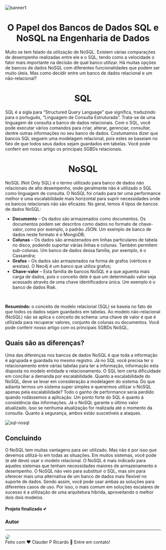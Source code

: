 ![banner1](https://user-images.githubusercontent.com/96344255/192162202-182f572d-4335-45ce-8e6e-bc99ae0a81d9.jpg)

# <div align="center">O Papel dos Bancos de Dados SQL e NoSQL na Engenharia de Dados</div>

Muito se tem falado da utilização de NoSQL. Existem várias comparações de desempenho realizadas entre ele e o SQL, tendo como a velocidade o fator mais importante na decisão de qual banco utilizar. Há muitas opções de bancos de dados NoSQL com diferentes funcionalidades que podem ser muito úteis. Mas como decidir entre um banco de dados relacional e um não-relacional?

<h1 align="center">SQL</h1>

SQL é a sigla para “Structured Query Language” que significa, traduzindo para o português, “Linguagem de Consulta Estruturada”. Trata-se de uma linguagem de consulta a banco de dados relacionais. Com o SQL, você pode executar vários comandos para criar, alterar, gerenciar, consultar, dentre outras informações no seu banco de dados. Costumamos dizer que bancos SQL seguem uma modelagem relacional, pois estes se baseiam no fato de que todos seus dados sejam guardados em tabelas. Você pode conferir em nosso artigo os principais SGBDs relacionais.

<h1 align="center">NoSQL</h1>

NoSQL (Not Only SQL) é o termo utilizado para banco de dados não relacionais de alto desempenho, onde geralmente não é utilizado o SQL como linguagem de consulta. O NoSQL foi criado para ter uma performance melhor e uma escalabilidade mais horizontal para suprir necessidades onde os bancos relacionais não são eficazes. No geral, temos 4 tipos de bancos de dados NoSQL:

<div>
<ul>
  <li><b>Documento</b> – Os dados são armazenados como documentos. Os documentos podem ser descritos como dados no formato de chave-valor, como por exemplo, o padrão JSON. Um exemplo de banco de dados neste formato é o MongoDB;</li>
  
  <li><b>Colunas</b> – Os dados são armazenados em linhas particulares de tabela no disco, podendo suportar várias linhas e colunas. Também permitem sub-colunas. Um banco de dados dessa família, por exemplo, é o Cassandra;</li>
  
  <li><b>Grafos</b> – Os dados são armazenados na forma de grafos (vértices e arestas). O Neo4j é um banco que utiliza grafos;</li>
  
  <li><b>Chave-valor</b> – Esta família de bancos NoSQL é a que aguenta mais carga de dados, pois o conceito dele é que um determinado valor seja acessado através de uma chave identificadora única. Um exemplo é o banco de dados Riak.</li>
  
<ul><br>

</div>


<b>Resumindo:</b> o conceito de modelo relacional (SQL) se baseia no fato de que todos os dados sejam guardados em tabelas. Ao modelo não-relacional (NoSQL) não se aplica o conceito de schema: uma chave de valor é que é utilizada para recuperar valores, conjunto de colunas ou documentos. Você pode conferir nosso artigo com os principais SGBDs NoSQL.

## Quais são as diferenças?
Uma das diferenças nos bancos de dados NoSQL é que toda a informação é agrupada e guardada no mesmo registro. Já no SQL você precisa ter o relacionamento entre várias tabelas para ter a informação, informação esta disposta no modelo entidade e relacionamento.
O SQL tem certa dificuldade em conciliar a demanda por escalabilidade. Quanto a escalabilidade do NoSQL, deve se levar em consideração a modelagem do sistema. Do que adianta termos um sistema super simples e querermos utilizar o NoSQL apenas pela escalabilidade? Todo o ganho de performance seria perdido quando rodássemos a aplicação.
Um ponto forte do SQL é quanto à consistência das informações. Já o NoSQL garante o último valor atualizado, isso se nenhuma atualização for realizada até o momento da consulta.
Quanto à segurança, ambos estão suscetíveis a ataques.
  
![sql-nosql](https://user-images.githubusercontent.com/96344255/192162243-4c4c384f-4c73-4231-a769-e8abe29d9831.jpg)


  
## Concluindo
O NoSQL tem muitas vantagens para ser utilizado. Mas não é por isso que devemos utilizá-lo em todas as situações. Em muitos sistemas, você pode (e até deve) usar o modelo relacional. O NoSQL é mais indicado para aqueles sistemas que tenham necessidades maiores de armazenamento e desempenho.
O NoSQL não veio para substituir o SQL, mas sim para oferecer mais uma alternativa de um banco de dados mais flexível no suporte de dados. Sendo assim, você pode usar ambas as soluções para diferentes casos de uso. Por isso, o mais comum em soluções escalares de sucesso é a utilização de uma arquitetura híbrida, aproveitando o melhor dois dois modelos.


<h4  align="left">
Projeto finalizado ✔
</h4>

### Autor <a id="autor"> </a>

---
<a href="https://github.com/Claperi" style="text-decoration: none;">
<img style="border-radius: 50%;" src="url-de-alguma-imagem-por-exemplo-do-github"/>

<br />
<span> Feito com ❤️ Clauder P Ricardo 👋 Entre em contato! </span> 
</a> 






